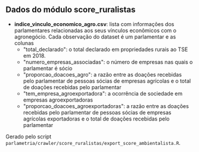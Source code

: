 ## Dados do módulo score_ruralistas

- **indice_vinculo_economico_agro.csv**: lista com informações dos parlamentares relacionadas aos seus vínculos econômicos com o agronegócio. Cada observação do dataset é um parlamentar e as colunas 
  - "total_declarado": o total declarado em propriedades rurais ao TSE em 2018.
  - "numero_empresas_associadas": o número de empresas nas quais o parlamentar é sócio
  - "proporcao_doacoes_agro": a razão entre as doações recebidas pelo parlamentar de pessoas sócias de empresas agrícolas e o total de doações recebidas pelo parlamentar
  - "tem_empresa_agroexportadora": a ocorrência de sociedade em empresas agroexportadoras
  - "proporcao_doacoes_agroexportadoras": a razão entre as doações recebidas pelo parlamentar de pessoas sócias de empresas agrícolas exportadoras e o total de doações recebidas pelo parlamentar

Gerado pelo script `parlametria/crawler/score_ruralistas/export_score_ambientalista.R`. 